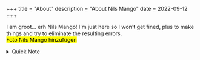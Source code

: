 +++
title = "About"
description = "About Nils Mango"
date = 2022-09-12
+++

I am groot... erh Nils Mango! I'm just here so I won't get fined, plus to make things and try to eliminate the resulting errors.  
<mark>Foto Nils Mango hinzufügen</mark>  

<details>
  <summary>Quick Note</summary>

 If you are still reading, thank you!
 </details>
